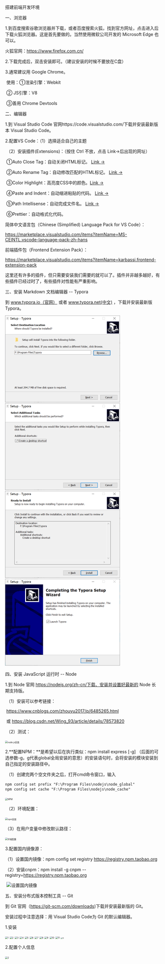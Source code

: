 搭建前端开发环境

一、浏览器

1.到百度搜索谷歌浏览器并下载，或者百度搜索火狐，找到官方网址，点击进入后下载火狐浏览器。这是首先要做的。当然使用微软公司开发的 Microsoft Edge 也可以。

火狐官网：https://www.firefox.com.cn/

2.下载完成后，双击安装即可。（建议安装的时候不要放在C盘）

3.通常建议用 Google Chrome。

​		使用：①渲染引擎：Webkit

​				    ② JS引擎：V8

​                    ③善用 Chrome Devtools



二、编辑器

1.到 Visual Studio Code 官网https://code.visualstudio.com/下载并安装最新版本 Visual Studio Code。

2.配置VS Code：（1）选择适合自己的主题

​							 （2）安装插件(Extensions)：（按住 Ctrl 不放，点击 Link→后出现的网址）

​										①Auto Close Tag：自动关闭HTML标记。 [Link →](https://marketplace.visualstudio.com/items?itemName=formulahendry.auto-close-tag)

​										②Auto Rename Tag：自动修改匹配的HTML标记。 [Link →](https://marketplace.visualstudio.com/items?itemName=formulahendry.auto-rename-tag)

​										③Color Highlight：高亮度CSS中的颜色。[Link →](https://marketplace.visualstudio.com/items?itemName=naumovs.color-highlight)

​										④Paste and Indent：自动缩进粘贴的代码。 [Link →](https://marketplace.visualstudio.com/items?itemName=Rubymaniac.vscode-paste-and-indent)

​										⑤Path Intellisense：自动完成文件名。 [Link →](https://marketplace.visualstudio.com/items?itemName=christian-kohler.path-intellisense)

​										⑥Prettier：自动格式化代码。 

简体中文语言包（Chinese (Simplified) Language Pack for VS Code）：

https://marketplace.visualstudio.com/items?itemName=MS-CEINTL.vscode-language-pack-zh-hans 

前端插件包（Frontend Extension Pack）：

https://marketplace.visualstudio.com/items?itemName=karbassi.frontend-extension-pack

这里还有许多的插件，但只需要安装我们需要的就可以了。插件并非越多越好，有些插件已经过时了，有些插件对性能有严重影响。

三、安装 Markdown 文档编辑器 -- Typora

到 www.typora.io（官网） 或者 www.typora.net(中文) ，下载并安装最新版 Typora。

<img src="https://raw.githubusercontent.com/yangqian98/PicGo/master/img/1.png" alt="1" style="zoom:50%;" />

<img src="https://raw.githubusercontent.com/yangqian98/PicGo/master/img/2.png" alt="2" style="zoom:50%;" />

<img src="https://raw.githubusercontent.com/yangqian98/PicGo/master/img/3.png" alt="3" style="zoom:50%;" />

<img src="https://raw.githubusercontent.com/yangqian98/PicGo/master/img/4.png" alt="4" style="zoom:50%;" />

四、安装 JavaScript 运行时 -- Node

1.到 Node 官网 https://nodejs.org/zh-cn/下载、安装并设置好最新的 Node 长期支持版。

​		（1）安装可以参考链接：

​									 https://www.cnblogs.com/zhouyu2017/p/6485265.html

​								或 https://blog.csdn.net/Wing_93/article/details/78573820

​		（2）测试：

<img src="C:\Users\17114\Desktop\Node安装\node.js安装.png" alt="node.js安装" style="zoom:50%;" />

2.**配置NPM：**是希望以后在执行类似：npm install express [-g] （后面的可选参数-g，g代表global全局安装的意思）的安装语句时，会将安装的模块安装到自己指定的安装路径中。

​	（1）创建完两个空文件夹之后，打开cmd命令窗口，输入

```
npm config set prefix "F:\Program Files\nodejs\node_global"
npm config set cache "F:\Program Files\nodejs\node_cache"
```

<img src="C:\Users\17114\Desktop\Node安装\NPM.png" alt="NPM" style="zoom:50%;" />

​	（2）环境配置：

<img src="C:\Users\17114\Desktop\Node安装\npm安装.png" alt="npm安装" style="zoom:50%;" />

  （3）在用户变量中修改默认路径：

<img src="C:\Users\17114\Desktop\Node安装\环境配置.png" alt="环境配置" style="zoom:50%;" />



3.配置国内镜像源：

（1）设置国内镜像：npm config set registry https://registry.npm.taobao.org

（2）安装cnpm：npm install -g cnpm --registry=https://registry.npm.taobao.org

​	![设置国内镜像](C:\Users\17114\Desktop\Node安装\设置国内镜像.png)

五、安装分布式版本控制工具 -- Git

到 Git 官网（https://git-scm.com/downloads)下载并安装最新版的 Git。 

安装过程中注意选择：用 Visual Studio Code为 Git 的默认编辑器。

1.安装

<img src="C:/Users/17114/Desktop/GIT安装/1.png" alt="1" style="zoom:50%;" />

<img src="C:\Users\17114\Desktop\GIT安装\2.png" alt="2" style="zoom:50%;" />

<img src="C:\Users\17114\Desktop\GIT安装\3.png" alt="3" style="zoom:50%;" />

<img src="C:\Users\17114\Desktop\GIT安装\4.png" alt="4" style="zoom:50%;" />

<img src="C:\Users\17114\Desktop\GIT安装\5.png" alt="5" style="zoom:50%;" />

<img src="C:\Users\17114\Desktop\GIT安装\6.png" alt="6" style="zoom:50%;" />

<img src="C:\Users\17114\Desktop\GIT安装\7.png" alt="7" style="zoom:50%;" />

<img src="C:\Users\17114\Desktop\GIT安装\8.png" alt="8" style="zoom:50%;" />

<img src="C:\Users\17114\Desktop\GIT安装\9.png" alt="9" style="zoom:50%;" />

<img src="C:\Users\17114\Desktop\GIT安装\10.png" alt="10" style="zoom: 50%;" />

<img src="C:\Users\17114\Desktop\GIT安装\11.png" alt="11" style="zoom: 50%;" />

<img src="C:\Users\17114\Desktop\GIT安装\12.png" alt="12" style="zoom:33%;" />



2.配置个人信息

<img src="C:\Users\17114\Desktop\GIT安装\Git配置\2.png" alt="2" style="zoom:50%;" />
